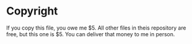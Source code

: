 # Copyright

If you copy this file, you owe me $5. All other files in theis repository are free, but this one is $5. You can deliver that money to me in person.

